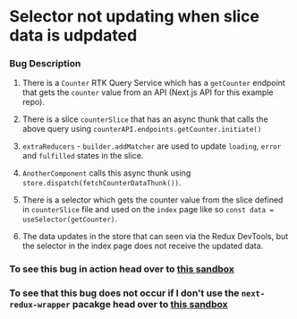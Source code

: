 # Selector not updating when slice data is udpdated

### Bug Description

1. There is a `Counter` RTK Query Service which has a `getCounter` endpoint that gets the `counter` value from an API (Next.js API for this example repo).

2. There is a slice `counterSlice` that has an async thunk that calls the above query using `counterAPI.endpoints.getCounter.initiate()`

3. `extraReducers` - `builder.addMatcher` are used to update `loading`, `error` and `fulfilled` states in the slice.

4. `AnotherComponent` calls this async thunk using `store.dispatch(fetchCounterDataThunk())`.

5. There is a selector which gets the counter value from the slice defined in `counterSlice` file and used on the `index` page like so `const data = useSelector(getCounter)`.

6. The data updates in the store that can seen via the Redux DevTools, but the selector in the index page does not receive the updated data.

### To see this bug in action head over to [this sandbox](https://codesandbox.io/p/github/karanshah229/next-redux-wrapper-selector-issue/next-redux-wrapper-package?layout=%257B%2522sidebarPanel%2522%253A%2522EXPLORER%2522%252C%2522rootPanelGroup%2522%253A%257B%2522direction%2522%253A%2522horizontal%2522%252C%2522contentType%2522%253A%2522UNKNOWN%2522%252C%2522type%2522%253A%2522PANEL_GROUP%2522%252C%2522id%2522%253A%2522ROOT_LAYOUT%2522%252C%2522panels%2522%253A%255B%257B%2522type%2522%253A%2522PANEL_GROUP%2522%252C%2522contentType%2522%253A%2522UNKNOWN%2522%252C%2522direction%2522%253A%2522vertical%2522%252C%2522id%2522%253A%2522clniy640z00d33b6o31tsi5vi%2522%252C%2522sizes%2522%253A%255B70%252C30%255D%252C%2522panels%2522%253A%255B%257B%2522type%2522%253A%2522PANEL_GROUP%2522%252C%2522contentType%2522%253A%2522EDITOR%2522%252C%2522direction%2522%253A%2522horizontal%2522%252C%2522id%2522%253A%2522EDITOR%2522%252C%2522panels%2522%253A%255B%257B%2522type%2522%253A%2522PANEL%2522%252C%2522contentType%2522%253A%2522EDITOR%2522%252C%2522id%2522%253A%2522clniy640z00cx3b6o1n80jiml%2522%257D%255D%252C%2522sizes%2522%253A%255B100%255D%257D%252C%257B%2522type%2522%253A%2522PANEL_GROUP%2522%252C%2522contentType%2522%253A%2522SHELLS%2522%252C%2522direction%2522%253A%2522horizontal%2522%252C%2522id%2522%253A%2522SHELLS%2522%252C%2522panels%2522%253A%255B%257B%2522type%2522%253A%2522PANEL%2522%252C%2522contentType%2522%253A%2522SHELLS%2522%252C%2522id%2522%253A%2522clniy640z00d03b6okgd5lt2c%2522%257D%255D%252C%2522sizes%2522%253A%255B100%255D%257D%255D%257D%252C%257B%2522type%2522%253A%2522PANEL_GROUP%2522%252C%2522contentType%2522%253A%2522DEVTOOLS%2522%252C%2522direction%2522%253A%2522vertical%2522%252C%2522id%2522%253A%2522DEVTOOLS%2522%252C%2522panels%2522%253A%255B%257B%2522type%2522%253A%2522PANEL%2522%252C%2522contentType%2522%253A%2522DEVTOOLS%2522%252C%2522id%2522%253A%2522clniy640z00d23b6oumbd0y88%2522%257D%255D%252C%2522sizes%2522%253A%255B100%255D%257D%255D%252C%2522sizes%2522%253A%255B50%252C50%255D%257D%252C%2522tabbedPanels%2522%253A%257B%2522clniy640z00cx3b6o1n80jiml%2522%253A%257B%2522tabs%2522%253A%255B%257B%2522id%2522%253A%2522clniy640y00cw3b6oahyxczoe%2522%252C%2522mode%2522%253A%2522permanent%2522%252C%2522type%2522%253A%2522FILE%2522%252C%2522filepath%2522%253A%2522%252FREADME.md%2522%252C%2522state%2522%253A%2522IDLE%2522%257D%255D%252C%2522id%2522%253A%2522clniy640z00cx3b6o1n80jiml%2522%252C%2522activeTabId%2522%253A%2522clniy640y00cw3b6oahyxczoe%2522%257D%252C%2522clniy640z00d23b6oumbd0y88%2522%253A%257B%2522tabs%2522%253A%255B%257B%2522id%2522%253A%2522clniy640z00d13b6oq0xtd90e%2522%252C%2522mode%2522%253A%2522permanent%2522%252C%2522type%2522%253A%2522TASK_PORT%2522%252C%2522taskId%2522%253A%2522dev%2522%252C%2522port%2522%253A3000%252C%2522path%2522%253A%2522%252F%2522%257D%255D%252C%2522id%2522%253A%2522clniy640z00d23b6oumbd0y88%2522%252C%2522activeTabId%2522%253A%2522clniy640z00d13b6oq0xtd90e%2522%257D%252C%2522clniy640z00d03b6okgd5lt2c%2522%253A%257B%2522tabs%2522%253A%255B%257B%2522id%2522%253A%2522clniy640z00cy3b6ouyntzx5p%2522%252C%2522mode%2522%253A%2522permanent%2522%252C%2522type%2522%253A%2522TASK_LOG%2522%252C%2522taskId%2522%253A%2522dev%2522%257D%252C%257B%2522id%2522%253A%2522clniy640z00cz3b6ofs8ppoft%2522%252C%2522mode%2522%253A%2522permanent%2522%252C%2522type%2522%253A%2522TERMINAL%2522%252C%2522shellId%2522%253A%2522clnixe8i2000oe6jlb6ugdw6a%2522%257D%255D%252C%2522id%2522%253A%2522clniy640z00d03b6okgd5lt2c%2522%252C%2522activeTabId%2522%253A%2522clniy640z00cy3b6ouyntzx5p%2522%257D%257D%252C%2522showDevtools%2522%253Atrue%252C%2522showShells%2522%253Atrue%252C%2522showSidebar%2522%253Atrue%252C%2522sidebarPanelSize%2522%253A15%257D)

### To see that this bug does not occur if I don't use the `next-redux-wrapper` pacakge head over to [this sandbox](https://codesandbox.io/p/github/karanshah229/next-redux-wrapper-selector-issue/main?layout=%257B%2522sidebarPanel%2522%253A%2522EXPLORER%2522%252C%2522rootPanelGroup%2522%253A%257B%2522direction%2522%253A%2522horizontal%2522%252C%2522contentType%2522%253A%2522UNKNOWN%2522%252C%2522type%2522%253A%2522PANEL_GROUP%2522%252C%2522id%2522%253A%2522ROOT_LAYOUT%2522%252C%2522panels%2522%253A%255B%257B%2522type%2522%253A%2522PANEL_GROUP%2522%252C%2522contentType%2522%253A%2522UNKNOWN%2522%252C%2522direction%2522%253A%2522vertical%2522%252C%2522id%2522%253A%2522clnixe8an00073b6otx8gp4f2%2522%252C%2522sizes%2522%253A%255B70%252C30%255D%252C%2522panels%2522%253A%255B%257B%2522type%2522%253A%2522PANEL_GROUP%2522%252C%2522contentType%2522%253A%2522EDITOR%2522%252C%2522direction%2522%253A%2522horizontal%2522%252C%2522id%2522%253A%2522EDITOR%2522%252C%2522panels%2522%253A%255B%257B%2522type%2522%253A%2522PANEL%2522%252C%2522contentType%2522%253A%2522EDITOR%2522%252C%2522id%2522%253A%2522clnixe8an00033b6odu5afy5u%2522%257D%255D%252C%2522sizes%2522%253A%255B100%255D%257D%252C%257B%2522type%2522%253A%2522PANEL_GROUP%2522%252C%2522contentType%2522%253A%2522SHELLS%2522%252C%2522direction%2522%253A%2522horizontal%2522%252C%2522id%2522%253A%2522SHELLS%2522%252C%2522panels%2522%253A%255B%257B%2522type%2522%253A%2522PANEL%2522%252C%2522contentType%2522%253A%2522SHELLS%2522%252C%2522id%2522%253A%2522clnixe8an00053b6ogbkacvzr%2522%257D%255D%252C%2522sizes%2522%253A%255B100%255D%257D%255D%257D%252C%257B%2522type%2522%253A%2522PANEL_GROUP%2522%252C%2522contentType%2522%253A%2522DEVTOOLS%2522%252C%2522direction%2522%253A%2522vertical%2522%252C%2522id%2522%253A%2522DEVTOOLS%2522%252C%2522panels%2522%253A%255B%257B%2522type%2522%253A%2522PANEL%2522%252C%2522contentType%2522%253A%2522DEVTOOLS%2522%252C%2522id%2522%253A%2522clnixe8an00063b6o3nhoimic%2522%257D%255D%252C%2522sizes%2522%253A%255B100%255D%257D%255D%252C%2522sizes%2522%253A%255B60%252C40%255D%257D%252C%2522tabbedPanels%2522%253A%257B%2522clnixe8an00033b6odu5afy5u%2522%253A%257B%2522id%2522%253A%2522clnixe8an00033b6odu5afy5u%2522%252C%2522tabs%2522%253A%255B%257B%2522id%2522%253A%2522clnixe8an00023b6o45wovm74%2522%252C%2522mode%2522%253A%2522permanent%2522%252C%2522type%2522%253A%2522FILE%2522%252C%2522filepath%2522%253A%2522%252FREADME.md%2522%252C%2522view%2522%253A%2522code%2522%252C%2522state%2522%253A%2522IDLE%2522%257D%252C%257B%2522type%2522%253A%2522FILE%2522%252C%2522filepath%2522%253A%2522%252Fsrc%252Fslices%252FcounterSlice.ts%2522%252C%2522id%2522%253A%2522clnixt8r902eo3b6o1i9vr2xx%2522%252C%2522mode%2522%253A%2522permanent%2522%252C%2522state%2522%253A%2522IDLE%2522%257D%252C%257B%2522type%2522%253A%2522FILE%2522%252C%2522filepath%2522%253A%2522%252Fsrc%252Fcomponents%252FAnotherComponent.tsx%2522%252C%2522id%2522%253A%2522clnixy31406v23b6or32vyms1%2522%252C%2522mode%2522%253A%2522permanent%2522%252C%2522state%2522%253A%2522IDLE%2522%257D%255D%252C%2522activeTabId%2522%253A%2522clnixe8an00023b6o45wovm74%2522%257D%252C%2522clnixe8an00063b6o3nhoimic%2522%253A%257B%2522id%2522%253A%2522clnixe8an00063b6o3nhoimic%2522%252C%2522activeTabId%2522%253A%2522clnixexox009l3b6o3s0awc6y%2522%252C%2522tabs%2522%253A%255B%257B%2522type%2522%253A%2522TASK_PORT%2522%252C%2522taskId%2522%253A%2522dev%2522%252C%2522port%2522%253A3000%252C%2522id%2522%253A%2522clnixexox009l3b6o3s0awc6y%2522%252C%2522mode%2522%253A%2522permanent%2522%252C%2522path%2522%253A%2522%252F%2522%257D%255D%257D%252C%2522clnixe8an00053b6ogbkacvzr%2522%253A%257B%2522id%2522%253A%2522clnixe8an00053b6ogbkacvzr%2522%252C%2522activeTabId%2522%253A%2522clnixe8an00043b6om57xeuuo%2522%252C%2522tabs%2522%253A%255B%257B%2522id%2522%253A%2522clnixe8an00043b6om57xeuuo%2522%252C%2522mode%2522%253A%2522permanent%2522%252C%2522type%2522%253A%2522TERMINAL%2522%252C%2522shellId%2522%253A%2522clnixe8i2000oe6jlb6ugdw6a%2522%257D%252C%257B%2522type%2522%253A%2522TASK_LOG%2522%252C%2522taskId%2522%253A%2522dev%2522%252C%2522id%2522%253A%2522clnixeuw900823b6oax48c0l7%2522%252C%2522mode%2522%253A%2522permanent%2522%257D%255D%257D%257D%252C%2522showDevtools%2522%253Atrue%252C%2522showShells%2522%253Atrue%252C%2522showSidebar%2522%253Atrue%252C%2522sidebarPanelSize%2522%253A15%257D)
